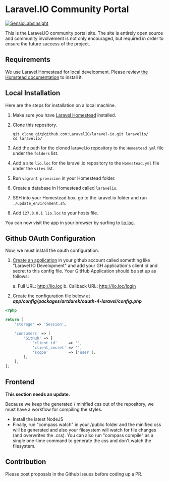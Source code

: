 # Laravel.IO Community Portal

[![SensioLabsInsight](https://insight.sensiolabs.com/projects/50a7431f-66b0-4221-8837-7ccf1924031e/mini.png)](https://insight.sensiolabs.com/projects/50a7431f-66b0-4221-8837-7ccf1924031e)

This is the Laravel.IO community portal site. The site is entirely open source and community involvement is not only encouraged, but required in order to ensure the future success of the project.

## Requirements

We use Laravel Homestead for local development. Please review [the Homstead documentation](http://laravel.com/docs/homestead) to install it.

## Local Installation

Here are the steps for installation on a local machine.

1. Make sure you have [Laravel Homestead](http://laravel.com/docs/homestead) installed.
2. Clone this repository.

    ```
    git clone git@github.com:LaravelIO/laravel-io.git laravelio/
    cd laravelio/
    ```

3. Add the path for the cloned laravel.io repository to the `Homestead.yml` file under the `folders` list.
4. Add a site `lio.loc` for the laravel.io repository to the `Homestead.yml` file under the `sites` list.
5. Run `vagrant provision` in your Homestead folder.
6. Create a database in Homestead called `laravelio`.
7. SSH into your Homestead box, go to the laravel.io folder and run `./update_environment.sh`.
8. Add `127.0.0.1 lio.loc` to your hosts file.

You can now visit the app in your browser by surfing to [lio.loc](http://lio.loc).

## Github OAuth Configuration

Now, we must install the oauth configuration.

1. [Create an application](https://github.com/settings/applications) in your github account called something like "Laravel IO Development" and add your GH application's client id and secret to this config file. Your GitHub Application should be set up as follows:

    a. Full URL: http://lio.loc
    b. Callback URL: http://lio.loc/login

2. Create the configuration file below at ***app/config/packages/artdarek/oauth-4-laravel/config.php***

```PHP
<?php

return [
    'storage' => 'Session',

    'consumers' => [
        'GitHub' => [
            'client_id'     => '',
            'client_secret' => '',
            'scope'         => ['user'],
        ],
    ],
];
```

## Frontend

**This section needs an update.**

Because we keep the generated / minified css out of the repository, we must have a workflow for compiling the styles.

* Install the latest NodeJS
* Finally, run "compass watch" in your /public folder and the minified css will be generated and also your filesystem will watch for file changes (and overwrites the .css). You can also run "compass compile" as a single one-time command to generate the css and don't watch the filesystem.

## Contribution

Please post proposals in the Github issues before coding up a PR.
